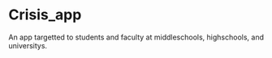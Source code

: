 # Crisis_app

An app targetted to students and faculty at middleschools, highschools, and universitys. 
